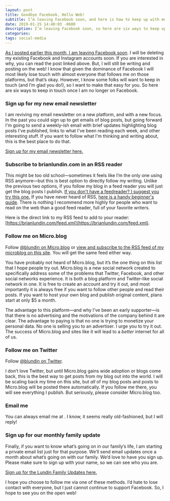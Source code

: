 ```yaml
---
layout: post
title: Goodbye Facebook, Hello Web!
subtitle: I’m leaving Facebook soon, and here is how to keep up with me
date: 2019-01-25 14:40:03 -0600
description: I’m leaving Facebook soon, so here are six ways to keep up with me.
categories: 
tags: social-media
---
```

[As I posted earlier this month, I am leaving Facebook soon](https://brianlundin.com/blog/im-leaving-facebook.html).  I will be deleting my existing Facebook and Instagram accounts soon. If you are interested in why, you can read the post linked above. But, I will still be writing and posting on the web! I know that given the dominance of Facebook I will most likely lose touch with almost everyone that follows me on those platforms, but that’s okay. However, I know some folks will want to keep in touch (and I’m glad you do!), so I want to make that easy for you. So here are six ways to keep in touch once I am no longer on Facebook.

### Sign up for my new email newsletter

I am reviving my email newsletter on a new platform, and with a new focus. In the past you could sign up to get emails of blog posts, but going forward I'm going to send a weekly-ish email with brief updates highlighting blog posts I've published, links to what I've been reading each week, and other interesting stuff. If you want to follow what I'm thinking and writing about, this is the best place to do that.

[Sign up for my email newsletter here.](https://buttondown.email/blundin)

### Subscribe to brianlundin.com in an RSS reader

This might be too old school—sometimes it feels like I’m the only one using RSS anymore—but this is best option to directly follow my writing. Unlike the previous two options, if you follow my blog in a feed reader you will just get the blog posts I publish.  [If you don't have a feedreader? I suggest you try this one.](https://feedly.com/i/welcome) If you have never heard of RSS, [here is a handy beginner's guide](https://www.lifewire.com/rss-101-3482781). There is nothing I recommend more highly for people who want to read on the web than a good feed reader, full of your favorite writers.

Here is the direct link to my RSS feed to add to your reader: [https://brianlundin.com/feed.xml](https://brianlundin.com/feed.xml).

### Follow me on Micro.blog

Follow [@blundin on Micro.blog](https://micro.blog/blundin) or [view and subscribe to the RSS feed of my microblog on this site](/microblog/index.html). You will get the same feed either way.

You have probably not heard of Micro.blog, but it’s the one thing on this list that I hope people try out. Micro.blog is a new social network created to specifically address some of the problems that Twitter, Facebook, and other social networks experience. It is both a blog platform and Twitter-like social network in one. It is free to create an account and try it out, and most importantly it is always free if you want to follow other people and read their posts. If you want to host your own blog and publish original content, plans start at only $5 a month.

The advantage to this platform—and why I’ve been an early supporter—is that there is no advertising and the motivations of the company behind it are clear. The advantage to paying is that no one is trying to monetize your personal data. No one is selling you to an advertiser. I urge you to try it out. The success of Micro.blog and sites like it will lead to a *better* internet for all of us.

### Follow me on Twitter

Follow [@blundin on Twitter](https://twitter.com/blundin).

I don’t love Twitter, but until Micro.blog gains wide adoption or blogs come back, this is the best way to get posts from my blog out into the world. I will be scaling back my time on this site, but *all* of my blog posts and posts to Micro.blog will be posted there automatically. If you follow me there, you will see everything I publish. But seriously, please consider Micro.blog too.

### Email me

You can always email me at . I know, it seems really old-fashioned, but I will reply!

### Sign up for our monthly family update

Finally, if you want to know what’s going on in our family’s life, I am starting a private email list just for that purpose. We’ll send email updates once a month about what’s going on with our family. We’d love to have you sign up. Please make sure to sign up with your name, so we can see who you are. 

[Sign up for the Lundin Family Updates here.](http://eepurl.com/gfgu_5)

I hope you choose to follow me via one of these methods. I’d hate to lose contact with everyone, but I just cannot continue to support Facebook. So, I hope to see you on the open web!
